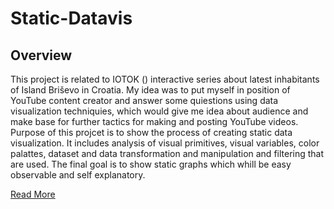 # Static-Datavis
<h2> Overview </h2>
<p> This project is related to IOTOK (<a href="https://github.com/unimer/Static-DataVis/blob/master/StaticInfoVis.pdf" target="_blank"></a>) interactive series about latest inhabitants of Island Briševo in Croatia. My idea was to put myself in position of YouTube content creator and answer some quiestions using data visualization techniquies, which would give me idea about audience and make base for further tactics for making and posting YouTube videos. Purpose of this projcet is to show the process of creating static data visualization. It includes analysis of visual primitives, visual variables, color palattes, dataset and data transformation and manipulation and filtering that are used. The final goal is to show static graphs which whill be easy observable and self explanatory. </p> <a href="https://github.com/unimer/Static-DataVis/blob/master/StaticInfoVis.pdf" target="_blank">Read More</a>
